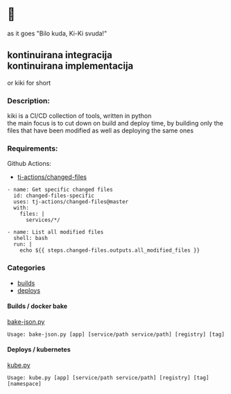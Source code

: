 # :candy:
as it goes "Bilo kuda, Ki-Ki svuda!"
## kontinuirana integracija <br> kontinuirana implementacija

or kiki for short

### Description:
kiki is a CI/CD collection of tools, written in python<br>
the main focus is to cut down on build and deploy time, by building only the files that have been modified as well as deploying the same ones

### Requirements:

Github Actions:
- [tj-actions/changed-files](https://google.com)

```
- name: Get specific changed files
  id: changed-files-specific
  uses: tj-actions/changed-files@master
  with:
    files: |
      services/*/
   
- name: List all modified files
  shell: bash
  run: |
    echo ${{ steps.changed-files.outputs.all_modified_files }}
```

### Categories
- [builds](build/)
- [deploys](deploy/)

#### Builds / docker bake
[bake-json.py](build/bake/bake-json.py)
```
Usage: bake-json.py [app] [service/path service/path] [registry] [tag]
```

#### Deploys / kubernetes
[kube.py](deploy/kube/kube.py)
```
Usage: kube.py [app] [service/path service/path] [registry] [tag] [namespace]
```